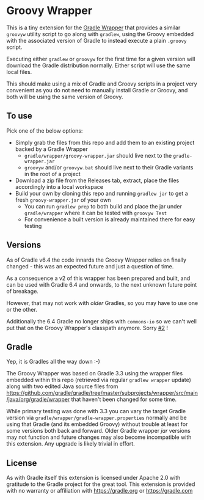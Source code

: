 # Groovy Wrapper

This is a tiny extension for the [Gradle Wrapper](https://docs.gradle.org/current/userguide/gradle_wrapper.html) that provides a similar `groovyw` utility script to go along with `gradlew`, using the Groovy embedded with the associated version of Gradle to instead execute a plain `.groovy` script.

Executing either `gradlew` or `groovyw` for the first time for a given version will download the Gradle distribution normally. Either script will use the same local files.

This should make using a mix of Gradle and Groovy scripts in a project very convenient as you do not need to manually install Gradle *or* Groovy, and both will be using the same version of Groovy.

## To use

Pick one of the below options:

* Simply grab the files from this repo and add them to an existing project backed by a Gradle Wrapper
    * `gradle/wrapper/groovy-wrapper.jar` should live next to the `gradle-wrapper.jar`
    * `groovyw` and/or `groovyw.bat` should live next to their Gradle variants in the root of a project
* Download a zip file from the Releases tab, extract, place the files accordingly into a local workspace
* Build your own by cloning this repo and running `gradlew jar` to get a fresh `groovy-wrapper.jar` of your own
    * You can run `gradlew prep` to both build and place the jar under `gradle/wrapper` where it can be tested with `groovyw Test`
    * For convenience a built version is already maintained there for easy testing

## Versions

As of Gradle v6.4 the code innards the Groovy Wrapper relies on finally changed - this was an expected future and just a question of time.

As a consequence a v2 of this wrapper has been prepared and built, and can be used with Gradle 6.4 and onwards, to the next unknown future point of breakage.

However, that may not work with *older* Gradles, so you may have to use one or the other. 

Additionally the 6.4 Gradle no longer ships with `commons-io` so we can't well put that on the Groovy Wrapper's classpath anymore. Sorry [#2](https://github.com/MovingBlocks/groovy-wrapper/issues/2) ! 

## Gradle

Yep, it is Gradles all the way down :-)

The Groovy Wrapper was based on Gradle 3.3 using the wrapper files embedded within this repo (retrieved via regular `gradlew wrapper` update) along with two edited Java source files from https://github.com/gradle/gradle/tree/master/subprojects/wrapper/src/main/java/org/gradle/wrapper that haven't been changed for some time.

While primary testing was done with 3.3 you can vary the target Gradle version via `gradle/wrapper/gradle-wrapper.properties` normally and be using that Gradle (and its embedded Groovy) without trouble at least for some versions both back and forward. Older Gradle wrapper *jar* versions may not function and future changes may also become incompatible with this extension. Any upgrade is likely trivial in effort.

## License

As with Gradle itself this extension is licensed under Apache 2.0 with gratitude to the Gradle project for the great tool. This extension is provided with no warranty or affiliation with https://gradle.org or https://gradle.com 
